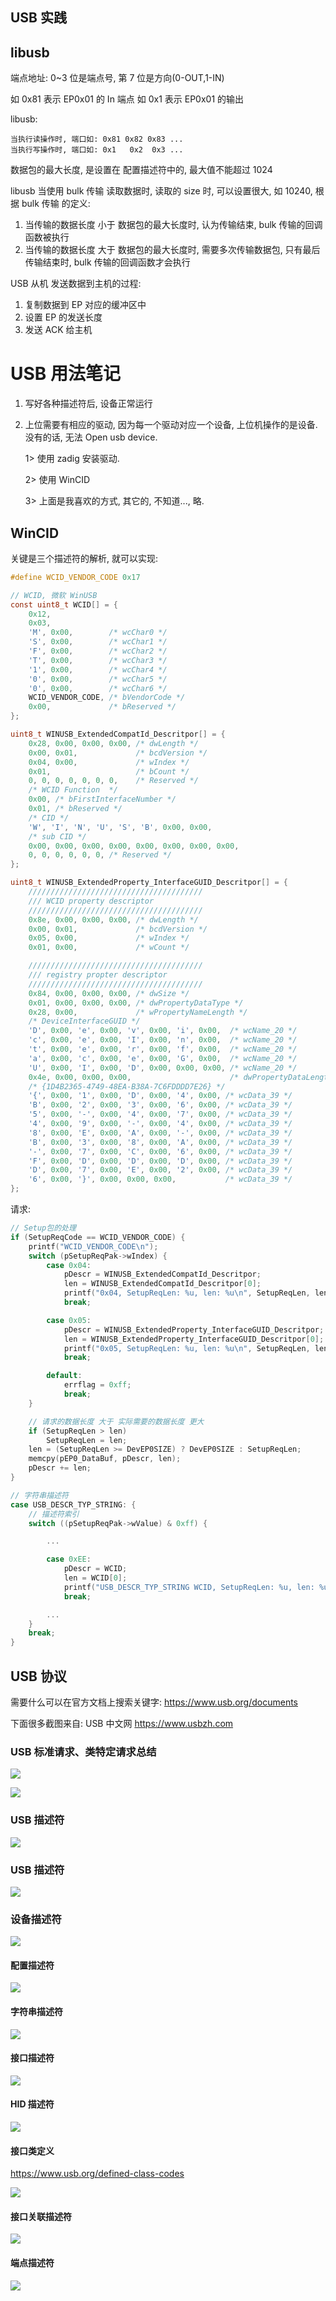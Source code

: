 ## USB 实践

## libusb

端点地址: 0~3 位是端点号, 第 7 位是方向(0-OUT,1-IN)

如 0x81 表示 EP0x01 的 In 端点
如 0x1 表示 EP0x01 的输出

libusb:

    当执行读操作时, 端口如: 0x81 0x82 0x83 ...
    当执行写操作时, 端口如: 0x1   0x2  0x3 ...

数据包的最大长度, 是设置在 配置描述符中的, 最大值不能超过 1024

libusb 当使用 bulk 传输 读取数据时, 读取的 size 时, 可以设置很大, 如 10240, 根据 bulk 传输 的定义:

1. 当传输的数据长度 小于 数据包的最大长度时, 认为传输结束, bulk 传输的回调函数被执行
2. 当传输的数据长度 大于 数据包的最大长度时, 需要多次传输数据包, 只有最后传输结束时, bulk 传输的回调函数才会执行

USB 从机 发送数据到主机的过程:

1. 复制数据到 EP 对应的缓冲区中
2. 设置 EP 的发送长度
3. 发送 ACK 给主机

# USB 用法笔记

1. 写好各种描述符后, 设备正常运行

2. 上位需要有相应的驱动, 因为每一个驱动对应一个设备, 上位机操作的是设备. 没有的话, 无法 Open usb device.

    1> 使用 zadig 安装驱动.

    2> 使用 WinCID

    3> 上面是我喜欢的方式, 其它的, 不知道..., 略.

## WinCID

关键是三个描述符的解析, 就可以实现:

```c
#define WCID_VENDOR_CODE 0x17

// WCID, 微软 WinUSB
const uint8_t WCID[] = {
    0x12,
    0x03,
    'M', 0x00,        /* wcChar0 */
    'S', 0x00,        /* wcChar1 */
    'F', 0x00,        /* wcChar2 */
    'T', 0x00,        /* wcChar3 */
    '1', 0x00,        /* wcChar4 */
    '0', 0x00,        /* wcChar5 */
    '0', 0x00,        /* wcChar6 */
    WCID_VENDOR_CODE, /* bVendorCode */
    0x00,             /* bReserved */
};

uint8_t WINUSB_ExtendedCompatId_Descritpor[] = {
    0x28, 0x00, 0x00, 0x00, /* dwLength */
    0x00, 0x01,             /* bcdVersion */
    0x04, 0x00,             /* wIndex */
    0x01,                   /* bCount */
    0, 0, 0, 0, 0, 0, 0,    /* Reserved */
    /* WCID Function  */
    0x00, /* bFirstInterfaceNumber */
    0x01, /* bReserved */
    /* CID */
    'W', 'I', 'N', 'U', 'S', 'B', 0x00, 0x00,
    /* sub CID */
    0x00, 0x00, 0x00, 0x00, 0x00, 0x00, 0x00, 0x00,
    0, 0, 0, 0, 0, 0, /* Reserved */
};

uint8_t WINUSB_ExtendedProperty_InterfaceGUID_Descritpor[] = {
    ///////////////////////////////////////
    /// WCID property descriptor
    ///////////////////////////////////////
    0x8e, 0x00, 0x00, 0x00, /* dwLength */
    0x00, 0x01,             /* bcdVersion */
    0x05, 0x00,             /* wIndex */
    0x01, 0x00,             /* wCount */

    ///////////////////////////////////////
    /// registry propter descriptor
    ///////////////////////////////////////
    0x84, 0x00, 0x00, 0x00, /* dwSize */
    0x01, 0x00, 0x00, 0x00, /* dwPropertyDataType */
    0x28, 0x00,             /* wPropertyNameLength */
    /* DeviceInterfaceGUID */
    'D', 0x00, 'e', 0x00, 'v', 0x00, 'i', 0x00,  /* wcName_20 */
    'c', 0x00, 'e', 0x00, 'I', 0x00, 'n', 0x00,  /* wcName_20 */
    't', 0x00, 'e', 0x00, 'r', 0x00, 'f', 0x00,  /* wcName_20 */
    'a', 0x00, 'c', 0x00, 'e', 0x00, 'G', 0x00,  /* wcName_20 */
    'U', 0x00, 'I', 0x00, 'D', 0x00, 0x00, 0x00, /* wcName_20 */
    0x4e, 0x00, 0x00, 0x00,                      /* dwPropertyDataLength */
    /* {1D4B2365-4749-48EA-B38A-7C6FDDDD7E26} */
    '{', 0x00, '1', 0x00, 'D', 0x00, '4', 0x00, /* wcData_39 */
    'B', 0x00, '2', 0x00, '3', 0x00, '6', 0x00, /* wcData_39 */
    '5', 0x00, '-', 0x00, '4', 0x00, '7', 0x00, /* wcData_39 */
    '4', 0x00, '9', 0x00, '-', 0x00, '4', 0x00, /* wcData_39 */
    '8', 0x00, 'E', 0x00, 'A', 0x00, '-', 0x00, /* wcData_39 */
    'B', 0x00, '3', 0x00, '8', 0x00, 'A', 0x00, /* wcData_39 */
    '-', 0x00, '7', 0x00, 'C', 0x00, '6', 0x00, /* wcData_39 */
    'F', 0x00, 'D', 0x00, 'D', 0x00, 'D', 0x00, /* wcData_39 */
    'D', 0x00, '7', 0x00, 'E', 0x00, '2', 0x00, /* wcData_39 */
    '6', 0x00, '}', 0x00, 0x00, 0x00,           /* wcData_39 */
};
```

请求:

```c
// Setup包的处理
if (SetupReqCode == WCID_VENDOR_CODE) {
    printf("WCID_VENDOR_CODE\n");
    switch (pSetupReqPak->wIndex) {
        case 0x04:
            pDescr = WINUSB_ExtendedCompatId_Descritpor;
            len = WINUSB_ExtendedCompatId_Descritpor[0];
            printf("0x04, SetupReqLen: %u, len: %u\n", SetupReqLen, len);
            break;

        case 0x05:
            pDescr = WINUSB_ExtendedProperty_InterfaceGUID_Descritpor;
            len = WINUSB_ExtendedProperty_InterfaceGUID_Descritpor[0];
            printf("0x05, SetupReqLen: %u, len: %u\n", SetupReqLen, len);
            break;

        default:
            errflag = 0xff;
            break;
    }

    // 请求的数据长度 大于 实际需要的数据长度 更大
    if (SetupReqLen > len)
        SetupReqLen = len;
    len = (SetupReqLen >= DevEP0SIZE) ? DevEP0SIZE : SetupReqLen;
    memcpy(pEP0_DataBuf, pDescr, len);
    pDescr += len;
}

// 字符串描述符
case USB_DESCR_TYP_STRING: {
    // 描述符索引
    switch ((pSetupReqPak->wValue) & 0xff) {

        ...

        case 0xEE:
            pDescr = WCID;
            len = WCID[0];
            printf("USB_DESCR_TYP_STRING WCID, SetupReqLen: %u, len: %u\n", SetupReqLen, len);
            break;

        ...
    }
    break;
}
```

## USB 协议

需要什么可以在官方文档上搜索关键字: https://www.usb.org/documents

下面很多截图来自: USB 中文网 https://www.usbzh.com

### USB 标准请求、类特定请求总结

![](images/usb/20220824215804.png)

![](images/usb/20220824215843.png)

### USB 描述符

![](images/USB-描述符.jpg)

### USB 描述符

![](images/usb/20220821141837.png)

### 设备描述符

![](images/usb/20220821164430.png)

#### 配置描述符

![](images/usb/20220821164312.png)

#### 字符串描述符

![](images/usb/20220821164511.png)

#### 接口描述符

![](images/usb/20220821164348.png)

#### HID 描述符

![](images/usb/20220825003914.png)

#### 接口类定义

https://www.usb.org/defined-class-codes

![](images/usb/20220821195947.png)

#### 接口关联描述符

![](images/usb/20220821164611.png)

#### 端点描述符

![](images/usb/20220821164652.png)
